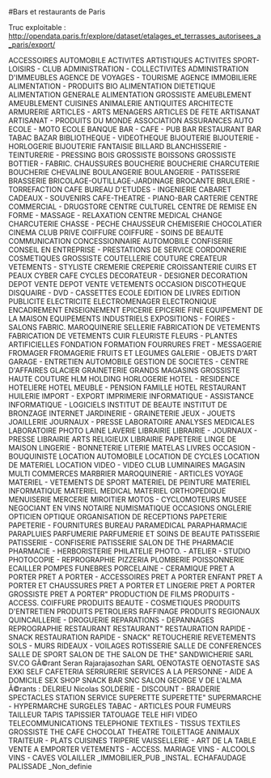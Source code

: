 #Bars et restaurants de Paris

Truc exploitable : http://opendata.paris.fr/explore/dataset/etalages_et_terrasses_autorisees_a_paris/export/

ACCESSOIRES AUTOMOBILE
ACTIVITES ARTISTIQUES
ACTIVITES SPORT-LOISIRS - CLUB
ADMINISTRATION - COLLECTIVITES
ADMINISTRATION D'IMMEUBLES
AGENCE DE VOYAGES - TOURISME
AGENCE IMMOBILIERE 
ALIMENTATION - PRODUITS BIO 
ALIMENTATION DIETETIQUE
ALIMENTATION GENERALE
ALIMENTATION GROSSISTE
AMEUBLEMENT
AMEUBLEMENT CUISINES
ANIMALERIE
ANTIQUITES
ARCHITECTE
ARMURERIE
ARTICLES - ARTS MENAGERS
ARTICLES DE FETE
ARTISANAT
ARTISANAT - PRODUITS DU MONDE
ASSOCIATION
ASSURANCES
AUTO ECOLE - MOTO ECOLE
BANQUE
BAR - CAFE - PUB
BAR RESTAURANT
BAR TABAC
BAZAR
BIBLIOTHEQUE - VIDEOTHEQUE
BIJOUTERIE
BIJOUTERIE - HORLOGERIE
BIJOUTERIE FANTAISIE
BILLARD
BLANCHISSERIE - TEINTURERIE - PRESSING
BOIS GROSSISTE
BOISSONS GROSSISTE
BOTTIER - FABRIC. CHAUSSURES
BOUCHERIE
BOUCHERIE CHARCUTERIE
BOUCHERIE CHEVALINE
BOULANGERIE
BOULANGERIE - PATISSERIE
BRASSERIE
BRICOLAGE-OUTILLAGE-JARDINAGE
BROCANTE
BRULERIE - TORREFACTION CAFE
BUREAU D'ETUDES - INGENIERIE
CABARET
CADEAUX - SOUVENIRS
CAFE-THEATRE - PIANO-BAR
CARTERIE
CENTRE COMMERCIAL - DRUGSTORE
CENTRE CULTUREL
CENTRE DE REMISE EN FORME - MASSAGE - RELAXATION
CENTRE MEDICAL
CHANGE
CHARCUTERIE
CHASSE - PECHE
CHAUSSEUR
CHEMISERIE
CHOCOLATIER
CINEMA
CLUB PRIVE
COIFFURE
COIFFURE - SOINS DE BEAUTE
COMMUNICATION
CONCESSIONNAIRE AUTOMOBILE
CONFISERIE
CONSEIL EN ENTREPRISE - PRESTATIONS DE SERVICE
CORDONNERIE
COSMETIQUES GROSSISTE
COUTELLERIE
COUTURE
CREATEUR VETEMENTS - STYLISTE
CREMERIE
CREPERIE
CROISSANTERIE
CUIRS ET PEAUX
CYBER CAFE
CYCLES
DECORATEUR - DESIGNER
DECORATION
DEPOT VENTE
DEPOT VENTE VETEMENTS OCCASION
DISCOTHEQUE
DISQUAIRE - DVD - CASSETTES
ECOLE
EDITION DE LIVRES
EDITION PUBLICITE
ELECTRICITE
ELECTROMENAGER
ELECTRONIQUE
ENCADREMENT
ENSEIGNEMENT
EPICERIE
EPICERIE FINE
EQUIPEMENT DE LA MAISON
EQUIPEMENTS INDUSTRIELS
EXPOSITIONS - FOIRES - SALONS
FABRIC. MAROQUINERIE SELLERIE
FABRICATION DE VETEMENTS
FABRICATION DE VETEMENTS CUIR
FLEURISTE
FLEURS - PLANTES ARTIFICIELLES
FONDATION
FORMATION
FOURRURES
FRET - MESSAGERIE
FROMAGER
FROMAGERIE
FRUITS ET LEGUMES
GALERIE - OBJETS D'ART
GARAGE - ENTRETIEN AUTOMOBILE
GESTION DE SOCIETES - CENTRE D'AFFAIRES
GLACIER
GRAINETERIE
GRANDS MAGASINS
GROSSISTE
HAUTE COUTURE
HLM
HOLDING
HORLOGERIE
HOTEL - RESIDENCE HOTELIERE
HOTEL MEUBLE - PENSION FAMILLE
HOTEL RESTAURANT
HUILERIE
IMPORT - EXPORT
IMPRIMERIE
INFORMATIQUE - ASSISTANCE
INFORMATIQUE - LOGICIELS
INSTITUT DE BEAUTE
INSTITUT DE BRONZAGE
INTERNET
JARDINERIE - GRAINETERIE
JEUX - JOUETS
JOAILLERIE
JOURNAUX - PRESSE
LABORATOIRE ANALYSES MEDICALES
LABORATOIRE PHOTO
LAINE
LAVERIE
LIBRAIRIE
LIBRAIRIE - JOURNAUX - PRESSE
LIBRAIRIE ARTS RELIGIEUX
LIBRAIRIE PAPETERIE
LINGE DE MAISON
LINGERIE - BONNETERIE
LITERIE MATELAS
LIVRES OCCASION - BOUQUINISTE
LOCATION AUTOMOBILE
LOCATION DE CYCLES
LOCATION DE MATERIEL
LOCATION VIDEO - VIDEO CLUB
LUMINAIRES
MAGASIN MULTI COMMERCES
MARBRIER
MAROQUINERIE - ARTICLES VOYAGE
MATERIEL - VETEMENTS DE SPORT
MATERIEL DE PEINTURE
MATERIEL INFORMATIQUE
MATERIEL MEDICAL
MATERIEL ORTHOPEDIQUE
MENUISERIE
MERCERIE
MIROITIER
MOTOS - CYCLOMOTEURS
MUSEE
NEGOCIANT EN VINS
NOTAIRE
NUMISMATIQUE
OCCASIONS
ONGLERIE
OPTICIEN
OPTIQUE
ORGANISATION DE RECEPTIONS
PAPETERIE
PAPETERIE - FOURNITURES BUREAU
PARAMEDICAL
PARAPHARMACIE
PARAPLUIES
PARFUMERIE
PARFUMERIE ET SOINS DE BEAUTE
PATISSERIE
PATISSERIE - CONFISERIE
PATISSERIE SALON DE THE
PHARMACIE
PHARMACIE - HERBORISTERIE
PHILATELIE
PHOTO. - ATELIER - STUDIO
PHOTOCOPIE - REPROGRAPHIE
PIZZERIA
PLOMBERIE
POISSONNERIE ECAILLER
POMPES FUNEBRES
PORCELAINE - CERAMIQUE
PRET A PORTER
PRET A PORTER - ACCESSOIRES
PRET A PORTER ENFANT
PRET A PORTER ET CHAUSSURES
PRET A PORTER ET LINGERIE
PRET A PORTER GROSSISTE
PRET A PORTER"
PRODUCTION DE FILMS
PRODUITS - ACCESS. COIFFURE
PRODUITS BEAUTE - COSMETIQUES
PRODUITS D'ENTRETIEN
PRODUITS PETROLIERS RAFFINAGE
PRODUITS REGIONAUX
QUINCAILLERIE - DROGUERIE
REPARATIONS - DEPANNAGES
REPROGRAPHIE
RESTAURANT
RESTAURANT"
RESTAURATION RAPIDE - SNACK
RESTAURATION RAPIDE - SNACK"
RETOUCHERIE
REVETEMENTS SOLS - MURS
RIDEAUX - VOILAGES
ROTISSERIE
SALLE DE CONFERENCES
SALLE DE SPORT
SALON DE THE
SALON DE THE"
SANDWICHERIE
SARL  SV.CO GÃ©rant Seran Rajarajasozhan
SARL OENOTASTE OENOTASTE
SAS EXKI
SELF CAFETERIA
SERRURERIE
SERVICES A LA PERSONNE - AIDE A DOMICILE
SEX SHOP
SNACK BAR
SNC SALON GEORGE V DE L'ALMA Ã©rants : DELRIEU Nicolas
SOLDERIE - DISCOUNT - BRADERIE
SPECTACLES
STATION SERVICE
SUPERETTE
SUPERETTE"
SUPERMARCHE - HYPERMARCHE
SURGELES
TABAC - ARTICLES POUR FUMEURS
TAILLEUR
TAPIS
TAPISSIER
TATOUAGE
TELE HIFI VIDEO
TELECOMMUNICATIONS
TELEPHONIE
TEXTILES - TISSUS
TEXTILES GROSSISTE
THE CAFE CHOCOLAT
THEATRE
TOILETTAGE ANIMAUX
TRAITEUR - PLATS CUISINES
TRIPERIE
VAISSELLERIE - ART DE LA TABLE
VENTE A EMPORTER
VETEMENTS - ACCESS. MARIAGE
VINS - ALCOOLS
VINS - CAVES
VOLAILLER
_IMMOBILIER_PUB
_INSTAL. ECHAFAUDAGE PALISSADE
_Non_definie


